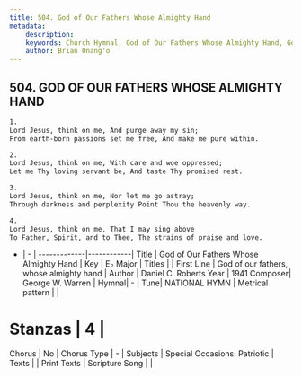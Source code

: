 ```yaml
---
title: 504. God of Our Fathers Whose Almighty Hand
metadata:
    description: 
    keywords: Church Hymnal, God of Our Fathers Whose Almighty Hand, God of our fathers, whose almighty hand, 
    author: Brian Onang'o
---
```



## 504. GOD OF OUR FATHERS WHOSE ALMIGHTY HAND

```txt
1.
Lord Jesus, think on me, And purge away my sin;
From earth-born passions set me free, And make me pure within.

2.
Lord Jesus, think on me, With care and woe oppressed;
Let me Thy loving servant be, And taste Thy promised rest.

3.
Lord Jesus, think on me, Nor let me go astray;
Through darkness and perplexity Point Thou the heavenly way.

4.
Lord Jesus, think on me, That I may sing above
To Father, Spirit, and to Thee, The strains of praise and love.
```

- |   -  |
-------------|------------|
Title | God of Our Fathers Whose Almighty Hand |
Key | E♭ Major |
Titles |  |
First Line | God of our fathers, whose almighty hand |
Author | Daniel C. Roberts 
Year | 1941
Composer| George W. Warren |
Hymnal|  - |
Tune| NATIONAL HYMN |
Metrical pattern | |
# Stanzas | 4 |
Chorus | No |
Chorus Type | - |
Subjects | Special Occasions: Patriotic |
Texts |  |
Print Texts | 
Scripture Song |  |
  
